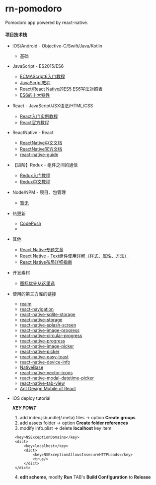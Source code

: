 # rn-pomodoro
Pomodoro app powered by react-native.

#### 项目技术栈

- iOS/Android - Objective-C/Swift/Java/Kotlin
    - 基础

- JavaScript - ES2015/ES6
    - [ECMAScript6入门教程](http://es6.ruanyifeng.com/#docs/object)
    - [JavaScript教程](http://www.runoob.com/js/js-tutorial.html)
    - [React/React Native的ES5 ES6写法对照表](http://bbs.reactnative.cn/topic/15/react-react-native-的es5-es6写法对照表)
    - [ES6的十大特性](http://geek.csdn.net/news/detail/239352)

- React - JavaScript/JSX语法/HTML/CSS
    - [React入门实例教程](http://www.ruanyifeng.com/blog/2015/03/react.html)
    - [React官方教程](https://reactjs.org/)

- ReactNative - React
    - [ReactNative中文文档](http://reactnative.cn/docs/0.48/getting-started.html)
    - [ReactNative官方文档](http://facebook.github.io/react-native/docs/getting-started.html)
    - [react-native-guide](https://github.com/reactnativecn/react-native-guide)

- 【进阶】Redux - 组件之间的通信
    - [Redux入门教程](http://www.ruanyifeng.com/blog/2016/09/redux_tutorial_part_one_basic_usages.html)
    - [Redux中文教程](http://www.redux.org.cn/docs/basics/index.html)

- Node/NPM - 项目、包管理
    - [暂无]()

- 热更新
    - [CodePush](http://microsoft.github.io/code-push/index.html#getting_started)
    - []()

- 其他
    - [React Native专题文章](http://www.hangge.com/blog/cache/category_76_1.html)
    - [React Native - Text组件使用详解（样式、属性、方法）](http://www.hangge.com/blog/cache/detail_1486.html)
    - [React Native布局详细指南](http://blog.csdn.net/quanqinyang/article/details/52215641)

- 开发素材
    - [图标优先从这里选](http://www.iconfont.cn/collections/detail?spm=a313x.7781069.1998910419.d9df05512&cid=2706)


- 使用的第三方库的链接
    - [realm](https://github.com/realm/realm-js)
    - [react-navigation](https://github.com/react-community/react-navigation)
    - [react-native-sqlite-storage](https://github.com/andpor/react-native-sqlite-storage)
    - [react-native-storage](https://github.com/sunnylqm/react-native-storage)
    - [react-native-splash-screen](https://github.com/crazycodeboy/react-native-splash-screen)
    - [react-native-image-progress](https://github.com/oblador/react-native-image-progress)
    - [react-native-circular-progress](https://github.com/bgryszko/react-native-circular-progress)
    - [react-native-progress](https://github.com/oblador/react-native-progress)
    - [react-native-image-picker](https://github.com/react-community/react-native-image-picker)
    - [react-native-picker](https://github.com/beefe/react-native-picker)
    - [react-native-easy-toast](https://github.com/crazycodeboy/react-native-easy-toast)
    - [react-native-device-info](https://github.com/rebeccahughes/react-native-device-info)
    - [NativeBase](https://github.com/GeekyAnts/NativeBase)
    - [react-native-vector-icons](https://github.com/oblador/react-native-vector-icons)
    - [react-native-modal-datetime-picker](https://github.com/mmazzarolo/react-native-modal-datetime-picker)
    - [react-native-tab-view](https://github.com/react-native-community/react-native-tab-view)
    - [Ant Design Mobile of React](https://mobile.ant.design/index-cn)


- iOS deploy tutorial

   ***KEY POINT***
   1. add index.jsbundle(/.meta) files -> option **Create groups**
   2. add assets folder -> option **Create folder references**
   3. modify info.plist -> delete **localhost** key item
   ```
    <key>NSExceptionDomains</key>
    <dict>
        <key>localhost</key>
        <dict>
            <key>NSExceptionAllowsInsecureHTTPLoads</key>
            <true/>
        </dict>
    </dict>
   ```
   4. **edit scheme**, modify **Run** TAB's **Build Configuration** to **Release**

